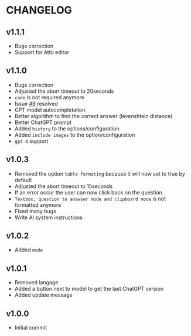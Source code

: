 # CHANGELOG

## v1.1.1

- Bugs correction
- Support for Atto editor

## v1.1.0

- Bugs correction
- Adjusted the abort timeout to 20seconds
- `code` is not required anymore
- Issue [#9](https://github.com/yoannchb-pro/MoodleGPT/issues/9) resolved
- GPT model autocompletation
- Better algorithm to find the correct answer (levenshtein distance)
- Better ChatGPT prompt
- Added `history` to the options/configuration
- Added `include images` to the option/configuration
- `gpt-4` support

## v1.0.3

- Removed the option `table formating` because it will now set to true by default
- Adjusted the abort timeout to 15seconds
- If an error occur the user can now click back on the question
- `Textbox, question to answser mode and clipboard mode` is not formatted anymore
- Fixed many bugs
- Write AI system instructions

## v1.0.2

- Added `mode`

## v1.0.1

- Removed langage
- Added a button next to model to get the last ChatGPT version
- Added update message

## v1.0.0

- Initial commit
